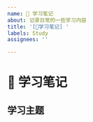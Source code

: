 ```yaml
---
name: 📝 学习笔记
about: 记录日常的一些学习内容
title: '[📝学习笔记] '
labels: Study
assignees: ''

---
```


<!--
Note: Please search to see if an issue already exists for the bug you encountered.
-->

# 📝 学习笔记

## 学习主题 

<!-- 在这里填写学习的主题名称。 -->
